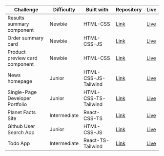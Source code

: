 | Challenge                       | Difficulty   | Built with           | Repository                                                                                | Live                                                                            |
| ------------------------------- | ------------ | -------------------- | ----------------------------------------------------------------------------------------- | ------------------------------------------------------------------------------- |
| Results summary component       | Newbie       | HTML-CSS             | [Link](https://github.com/acamposlucas/fem/tree/main/results-summary-component-main)      | [Live](https://glittering-sawine-07b08c.netlify.app/)                           |
| Order summary card              | Newbie       | HTML-CSS-JS          | [Link](https://github.com/acamposlucas/fem/tree/main/order-summary-component-main)        | [Live](https://648b7f88e1bd6715a7686e57--fantastic-strudel-585a94.netlify.app/) |
| Product preview card component  | Newbie       | HTML-CSS             | [Link](https://github.com/acamposlucas/fem/tree/main/product-preview-card-component-main) | [Live](https://64ab507b9090837a2dade079--merry-lamington-d930bc.netlify.app/)   |
| News homepage                   | Junior       | HTML-CSS-JS-Tailwind | [Link](https://github.com/acamposlucas/fem/tree/main/news-homepage-main)                  | [Live](https://645ff736fe86340a20d4fda6--deluxe-moxie-3558d7.netlify.app/)      |
| Single-Page Developer Portfolio | Junior       | HTML-CSS-TS-Tailwind | [Link](https://github.com/acamposlucas/fem/tree/main/single-page-developer-portfolio)     | [Live](https://6488d3ad304b691ace07e7f0--dashing-cuchufli-ee03ac.netlify.app/)  |
| Planet Facts Site               | Intermediate | React-CSS-TS         | [Link](https://github.com/acamposlucas/fem/tree/main/planet-facts-site)                   | [Live](https://64982bb03a58647d3182c3d7--courageous-choux-c4b298.netlify.app/)  |
| Github User Search App          | Junior       | HTML-CSS-JS          | [Link](https://github.com/acamposlucas/fem/tree/main/github-user-search-app)              | [Live](https://64cc0a3b8a3f3809f51934ef--superb-maamoul-5e59b7.netlify.app/)    |
| Todo App                        | Intermediate | React-TS-Tailwind    | [Link](https://github.com/acamposlucas/fem/tree/main/todo-app)                            | [Live](https://64f3a001b2812830517d414b--genuine-taiyaki-7243b2.netlify.app/)   |